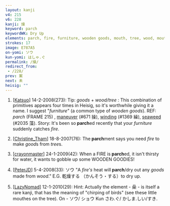 ```yaml
---
layout: kanji
v4: 215
v6: 228
kanji: 燥
keyword: parch
keywordWK: Dry Up
elements: parch, fire, furniture, wooden goods, mouth, tree, wood, mouth3
strokes: 17
image: E787A5
on-yomi: ソウ
kun-yomi: はしゃ.ぐ
permalink: /燥/
redirect_from:
 - /228/
prev: 案
next: 未
heisig: ""
---
```


1) [<a href="http://kanji.koohii.com/profile/Katsuo">Katsuo</a>] 14-2-2008(273): Tip: <em>goods</em> + <em>wood/tree</em> : This combination of primitives appears four times in Heisig, so it&#039;s worthwhile giving it a name. I suggest &quot;<em>furniture</em>&quot; (a common type of <em>wooden goods</em>). REF: <em>parch</em> (FRAME 215) , <a href="../v4/671.html">maneuver</a> (#671 操), <a href="../v4/1369.html">winding</a> (#1369 繰), <a href="../v4/2035.html">seaweed</a> (#2035 藻). Story: It&#039;s been so<strong> parch</strong>ed recently that your <em>furniture</em> suddenly catches <em>fire</em>.

2) [<a href="http://kanji.koohii.com/profile/Christine_Tham">Christine_Tham</a>] 18-8-2007(76): The<strong> parch</strong>ment says you need <em>fire</em> to make <em>good</em>s from <em>tree</em>s.

3) [<a href="http://kanji.koohii.com/profile/crayonmaster">crayonmaster</a>] 24-1-2009(42): When a FIRE is<strong> parch</strong>ed, it isn&#039;t thirsty for water, it wants to gobble up some WOODEN GOODIES!

4) [<a href="http://kanji.koohii.com/profile/PeterJD">PeterJD</a>] 5-4-2008(33): ソウ &quot;A <em>fire&#039;s</em> heat will<strong> parch</strong>/dry out any <em>goods</em> made from <em>wood</em>.&quot; E.G. 乾燥する （かんそう・する）to dry up.

5) [<a href="http://kanji.koohii.com/profile/LazyNomad">LazyNomad</a>] 12-1-2010(29): Hint: Actually the element - 喿 - is itself a rare kanji, that has the meaning of &quot;chirping of birds&quot; (see these little mouthes on the tree). On - ソウ/ ショウ Kun さわ.ぐ/ かしま.しい/すき.

